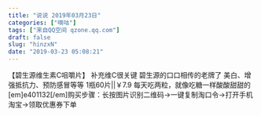 ```yaml
---
title: "说说 2019年03月23日"
categories: ["嘀咕"]
tags: ["来自QQ空间 qzone.qq.com"]
draft: false
slug: "hinzxN"
date: "2019-03-23 05:08:21"
---
```


【碧生源维生素C咀嚼片】
补充维C很关键
碧生源的口口相传的老牌了
美白、增强抵抗力、预防感冒等等
1瓶60片||￥7.9
每天吃两粒，就像吃糖一样酸酸甜甜的
[em]e401132[/em]购买步骤：长按图片识别二维码→一键复制淘口令→打开手机淘宝→领取优惠券下单
